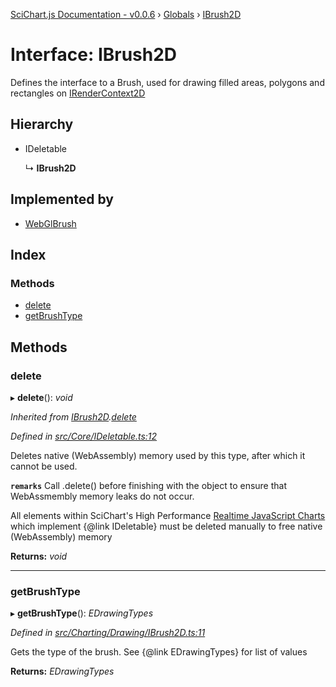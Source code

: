 [SciChart.js Documentation - v0.0.6](../README.md) › [Globals](../globals.md) › [IBrush2D](ibrush2d.md)

# Interface: IBrush2D

Defines the interface to a Brush, used for drawing filled areas, polygons and rectangles on [IRenderContext2D](irendercontext2d.md)

## Hierarchy

* IDeletable

  ↳ **IBrush2D**

## Implemented by

* [WebGlBrush](../classes/webglbrush.md)

## Index

### Methods

* [delete](ibrush2d.md#delete)
* [getBrushType](ibrush2d.md#getbrushtype)

## Methods

###  delete

▸ **delete**(): *void*

*Inherited from [IBrush2D](ibrush2d.md).[delete](ibrush2d.md#delete)*

*Defined in [src/Core/IDeletable.ts:12](https://github.com/ABTSoftware/SciChart.Dev/blob/46671d21ce/Web/src/SciChart/src/Core/IDeletable.ts#L12)*

Deletes native (WebAssembly) memory used by this type, after which it cannot be used.

**`remarks`** 
Call .delete() before finishing with the object to ensure that WebAssmembly memory leaks do
not occur.

All elements within SciChart's High Performance
[Realtime JavaScript Charts](https://www.scichart.com/javascript-chart-features) which implement
{@link IDeletable} must be deleted manually to free native (WebAssembly) memory

**Returns:** *void*

___

###  getBrushType

▸ **getBrushType**(): *EDrawingTypes*

*Defined in [src/Charting/Drawing/IBrush2D.ts:11](https://github.com/ABTSoftware/SciChart.Dev/blob/46671d21ce/Web/src/SciChart/src/Charting/Drawing/IBrush2D.ts#L11)*

Gets the type of the brush. See {@link EDrawingTypes} for list of values

**Returns:** *EDrawingTypes*
